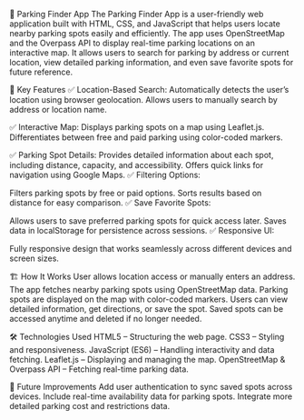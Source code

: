 🚗 Parking Finder App
The Parking Finder App is a user-friendly web application built with HTML, CSS, and JavaScript that helps users locate nearby parking spots easily and efficiently. The app uses OpenStreetMap and the Overpass API to display real-time parking locations on an interactive map. It allows users to search for parking by address or current location, view detailed parking information, and even save favorite spots for future reference.

🌟 Key Features
✅ Location-Based Search:
Automatically detects the user’s location using browser geolocation.
Allows users to manually search by address or location name.

✅ Interactive Map:
Displays parking spots on a map using Leaflet.js.
Differentiates between free and paid parking using color-coded markers.

✅ Parking Spot Details:
Provides detailed information about each spot, including distance, capacity, and accessibility.
Offers quick links for navigation using Google Maps.
✅ Filtering Options:

Filters parking spots by free or paid options.
Sorts results based on distance for easy comparison.
✅ Save Favorite Spots:

Allows users to save preferred parking spots for quick access later.
Saves data in localStorage for persistence across sessions.
✅ Responsive UI:

Fully responsive design that works seamlessly across different devices and screen sizes.

🏗️ How It Works
User allows location access or manually enters an address.
The app fetches nearby parking spots using OpenStreetMap data.
Parking spots are displayed on the map with color-coded markers.
Users can view detailed information, get directions, or save the spot.
Saved spots can be accessed anytime and deleted if no longer needed.

🛠️ Technologies Used
HTML5 – Structuring the web page.
CSS3 – Styling and responsiveness.
JavaScript (ES6) – Handling interactivity and data fetching.
Leaflet.js – Displaying and managing the map.
OpenStreetMap & Overpass API – Fetching real-time parking data.

🚀 Future Improvements
Add user authentication to sync saved spots across devices.
Include real-time availability data for parking spots.
Integrate more detailed parking cost and restrictions data.
